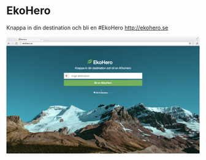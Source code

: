 EkoHero
=======
Knappa in din destination och bli en #EkoHero
http://ekohero.se

![EkoHero](EkoHero/screen.png)

